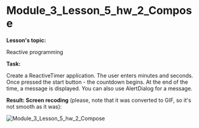 # Module_3_Lesson_5_hw_2_Compose
**Lesson's topic:**

Reactive programming

**Task:**

Create a ReactiveTimer application. The user enters minutes and seconds. Once pressed the start button - the countdown begins. At the end of the time, a message is displayed. You can also use AlertDialog for a message.

**Result: Screen recoding** (please, note that it was converted to GIF, so it's not smooth as it was):

![Module_3_Lesson_5_hw_2_Compose](https://github.com/vdcast/Module_3_Lesson_5_hw_2_Compose/assets/108469609/117f6a95-5ca2-407a-bb89-9d2d448a9d11)
